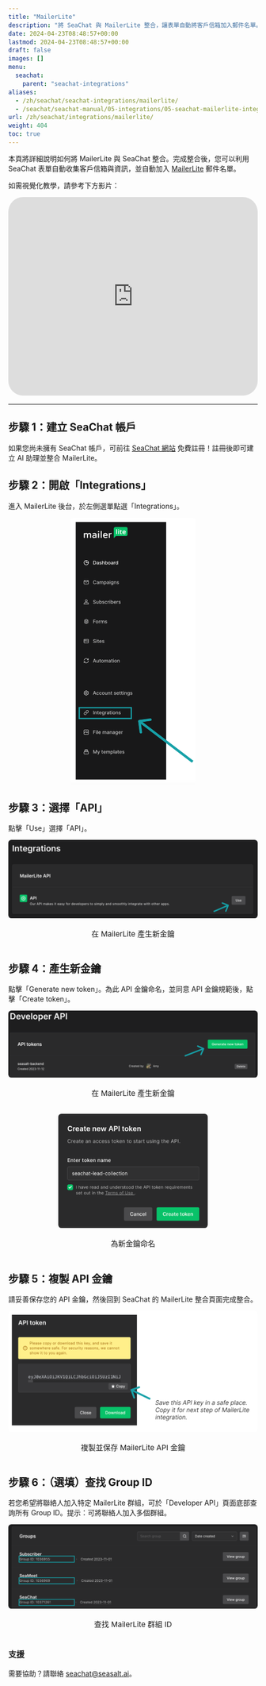```yaml
---
title: "MailerLite"
description: "將 SeaChat 與 MailerLite 整合，讓表單自動將客戶信箱加入郵件名單。學習如何產生 API 金鑰以進行郵件行銷。"
date: 2024-04-23T08:48:57+00:00
lastmod: 2024-04-23T08:48:57+00:00
draft: false
images: []
menu:
  seachat:
    parent: "seachat-integrations"
aliases:
  - /zh/seachat/seachat-integrations/mailerlite/
  - /seachat/seachat-manual/05-integrations/05-seachat-mailerlite-integration/
url: /zh/seachat/integrations/mailerlite/  
weight: 404
toc: true
---
```


本頁將詳細說明如何將 MailerLite 與 SeaChat 整合。完成整合後，您可以利用 SeaChat 表單自動收集客戶信箱與資訊，並自動加入 [MailerLite](https://www.mailerlite.com/) 郵件名單。

如需視覺化教學，請參考下方影片：<br/>
<iframe width="100%" height="400" src="https://www.youtube.com/embed/xTnJ9L1sVC4?list=PL8K7_LTqly44LeOocjDOpXH0svonxa0T0" title="YouTube video player" frameborder="0" allow="accelerometer; autoplay; clipboard-write; encrypted-media; gyroscope; picture-in-picture" allowfullscreen style="border-radius: 30px;"></iframe>

---

## 步驟 1：建立 SeaChat 帳戶
如果您尚未擁有 SeaChat 帳戶，可前往 [SeaChat 網站](https://chat.seasalt.ai/) 免費註冊！註冊後即可建立 AI 助理並整合 MailerLite。

## 步驟 2：開啟「Integrations」
進入 MailerLite 後台，於左側選單點選「Integrations」。

<div style="display: flex; flex-direction: column; align-items: center;">
<div style="width: 50%; text-align: center; display: flex; flex-direction: column; align-items: center; justify-item: center">
  <a href="/images/seachat-integrations/mailerlite/add-mailerlite-integrations.png" style="height: 200px; width: 100%; height: 100%;display: flex; justify-content: center; align-items: center; overflow: hidden;" target="_blank">
<img width="100%" style="border-radius: 0.4rem; cursor: zoom-in;" src="/images/seachat-integrations/mailerlite/add-mailerlite-integrations.png" alt="前往 Mailerlite 後台並點選 Integrations。">
</a>
</div>
</div>

## 步驟 3：選擇「API」
點擊「Use」選擇「API」。

<div style="display: flex; flex-direction: column; align-items: center;">
<div style="width: 100%; text-align: center; display: flex; flex-direction: column; align-items: center; justify-item: center">
  <a href="/images/seachat-integrations/mailerlite/select-mailerlite-api.png" style="height: 200px; width: 100%; height: 100%;display: flex; justify-content: center; align-items: center; overflow: hidden;" target="_blank">
<img width="100%" style="border-radius: 0.4rem; cursor: zoom-in;" src="/images/seachat-integrations/mailerlite/select-mailerlite-api.png" alt="在 MailerLite 選擇 API">
</a>
    <p style="margin-top: 20px; font-size: 15px">在 MailerLite 產生新金鑰
</div>
</div>

## 步驟 4：產生新金鑰
點擊「Generate new token」。為此 API 金鑰命名，並同意 API 金鑰規範後，點擊「Create token」。

<div style="display: flex; flex-direction: column; align-items: center;">
<div style="width: 100%; text-align: center; display: flex; flex-direction: column; align-items: center; justify-item: center">
  <a href="/images/seachat-integrations/mailerlite/generate-new-token-mailerlite.png" style="height: 200px; width: 100%; height: 100%;display: flex; justify-content: center; align-items: center; overflow: hidden;" target="_blank">
<img width="100%" style="border-radius: 0.4rem; cursor: zoom-in;" src="/images/seachat-integrations/mailerlite/generate-new-token-mailerlite.png" alt="在 MailerLite 產生新金鑰">
</a>
    <p style="margin-top: 20px; font-size: 15px">在 MailerLite 產生新金鑰
</div>
</div>

<br>

<div style="display: flex; flex-direction: column; align-items: center;">
<div style="width: 60%; text-align: center; display: flex; flex-direction: column; align-items: center; justify-item: center">
  <a href="/images/seachat-integrations/mailerlite/give-api-token-name-mailerlite.png" style="height: 200px; width: 100%; height: 100%;display: flex; justify-content: center; align-items: center; overflow: hidden;" target="_blank">
<img width="100%" style="border-radius: 0.4rem; cursor: zoom-in;" src="/images/seachat-integrations/mailerlite/give-api-token-name-mailerlite.png" alt="為新金鑰命名">
</a>
    <p style="margin-top: 20px; font-size: 15px">為新金鑰命名
</div>
</div>

## 步驟 5：複製 API 金鑰
請妥善保存您的 API 金鑰，然後回到 SeaChat 的 MailerLite 整合頁面完成整合。

<div style="display: flex; flex-direction: column; align-items: center;">
<div style="width: 100%; text-align: center; display: flex; flex-direction: column; align-items: center; justify-item: center">
  <a href="/images/seachat-integrations/mailerlite/copy-and-save-mailerlite-api-key.png" style="height: 200px; width: 100%; height: 100%;display: flex; justify-content: center; align-items: center; overflow: hidden;" target="_blank">
<img width="100%" style="border-radius: 0.4rem; cursor: zoom-in;" src="/images/seachat-integrations/mailerlite/copy-and-save-mailerlite-api-key.png" alt="複製並保存 MailerLite API 金鑰">
</a>
    <p style="margin-top: 20px; font-size: 15px">複製並保存 MailerLite API 金鑰
</div>
</div>

## 步驟 6：（選填）查找 Group ID
若您希望將聯絡人加入特定 MailerLite 群組，可於「Developer API」頁面底部查詢所有 Group ID。提示：可將聯絡人加入多個群組。

<div style="display: flex; flex-direction: column; align-items: center;">
<div style="width: 100%; text-align: center; display: flex; flex-direction: column; align-items: center; justify-item: center">
  <a href="/images/seachat-integrations/mailerlite/get-mailerlite-group-id.png" style="height: 200px; width: 100%; height: 100%;display: flex; justify-content: center; align-items: center; overflow: hidden;" target="_blank">
<img width="100%" style="border-radius: 0.4rem; cursor: zoom-in;" src="/images/seachat-integrations/mailerlite/get-mailerlite-group-id.png" alt="查找 MailerLite 群組 ID">
</a>
    <p style="margin-top: 20px; font-size: 15px">查找 MailerLite 群組 ID
</div>
</div>

### 支援
需要協助？請聯絡 [seachat@seasalt.ai](mailto:seachat@seasalt.ai)。
